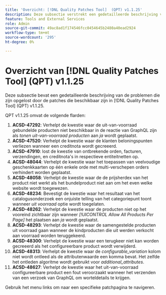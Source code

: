 ```yaml
---
title: 'Overzicht: [!DNL Quality Patches Tool]  (QPT) v1.1.25'
description: Deze subsectie verstrekt een gedetailleerde beschrijving van de kwesties die door de flarden beschikbaar in  [!DNL Quality Patches Tool]  (QPT) v1.1.25 worden opgelost.
feature: Tools and External Services
role: Admin
source-git-commit: 49ac8ad1f174546fcc0454645b2480a40ead2924
workflow-type: tm+mt
source-wordcount: '295'
ht-degree: 0%

---
```


# Overzicht van [!DNL Quality Patches Tool] (QPT) v1.1.25

Deze subsectie bevat een gedetailleerde beschrijving van de problemen die zijn opgelost door de patches die beschikbaar zijn in [!DNL Quality Patches Tool] (QPT) v1.1.25.

QPT v1.1.25 omvat de volgende flarden:

1. **ACSD-47292**: Verhelpt de kwestie waar de uit-van-voorraad gebundelde producten niet beschikbaar in de reactie van GraphQL zijn als *tonen uit-van-voorraad producten* aan *ja* wordt geplaatst.
1. **ACSD-47520**: Verhelpt de kwestie waar de klanten beloningspunten verliezen wanneer een creditnota wordt gecreeerd.
1. **ACSD-47910**: lost de kwestie van ontbrekende orden, facturen, verzendingen, en creditnota&#39;s in respectieve entiteitnetten op.
1. **ACSD-48044**: Verhelpt de kwestie waar het toepassen van veelvoudige geschenkkaarten op één enkele orde met multi-verschepen orders verhindert worden geplaatst.
1. **ACSD-48058**: Verhelpt de kwestie waar de de prijsherdex van het product niet werkt als het bundelproduct niet aan om het even welke website wordt toegewezen.
1. **ACSD-48234**: Bevestigt de kwestie waar het resultaat van het catalogusonderzoek een onjuiste telling van het categoriepunt toont wanneer *uit voorraad* optie wordt toegelaten.
1. **ACSD-48262**: Verhelpt de kwestie waar de producten niet op het vooreind zichtbaar zijn wanneer *[!UICONTROL Allow All Products Per Page]* het plaatsen aan *ja* wordt geplaatst.
1. **ACSD-48293**: Verhelpt de kwestie waar de samengestelde producten uit voorraad gaan wanneer de kindproducten die uit werden verkocht aan voorraad worden teruggekeerd.
1. **ACSD-48300**: Verhelpt de kwestie waar een terugkeer niet kan worden gecreeerd als het configureerbare product wordt verwijderd.
1. **ACSD-48313**: Verhelpt de kwestie waar de *configurable_variation* kolom niet wordt ontleed als de attributenwaarde een komma bevat. Het zelfde het ontleden algoritme wordt gebruikt voor *additional_attributes*.
1. **ACSD-48627**: Verhelpt de kwestie waar het uit-van-voorraad configureerbare product een fout veroorzaakt wanneer het verzenden van een verzoek van GraphQL om worteldetails te krijgen.

Gebruik het menu links om naar een specifieke patchpagina te navigeren.
